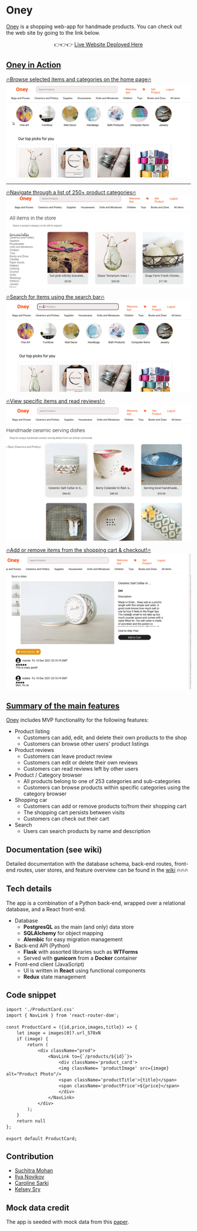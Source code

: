 
# Oney
[Oney](https://shoponey.herokuapp.com/) is a shopping web-app for handmade products. You can check out the web site by going to the link below.

<div align="center">👉👉👉 <a href="https://shoponey.herokuapp.com/">Live Website Deployed Here</div>

## Oney in Action


🔥Browse selected items and categories on the home page🔥
![homepage](https://raw.githubusercontent.com/ily123/oney/add-gifs-to-readme/readme-gifs/1_home.gif)

---
🔥Navigate through a list of 250+ product categories🔥
![categories](https://raw.githubusercontent.com/ily123/oney/add-gifs-to-readme/readme-gifs/2_navigation.gif)

🔥Search for items using the search bar🔥
![searchbar](https://raw.githubusercontent.com/ily123/oney/add-gifs-to-readme/readme-gifs/3_search.gif)

🔥View specific items and read reviews!🔥
![product](https://raw.githubusercontent.com/ily123/oney/add-gifs-to-readme/readme-gifs/4_item_page.gif)

🔥Add or remove items from the shopping cart & checkout!🔥
![cart](https://raw.githubusercontent.com/ily123/oney/add-gifs-to-readme/readme-gifs/5_cart.gif)


## Summary of the main features

[Oney](https://shoponey.herokuapp.com/) includes MVP functionality for the following features:
- Product listing
	- Customers can add, edit, and delete their own products to the shop
	- Customers can browse other users' product listings
- Product reviews
	- Customers can leave product review
	- Customers can edit or delete their own reviews
	- Customers can read reviews left by other users
-  Product / Category browser
	- All products belong to one of 253 categories and sub-categories
	- Customers can browse products within specific categories using the category browser
- Shopping car
	- Customers can add or remove products to/from their shopping cart
	- The shopping cart persists between visits
	- Customers can check out their cart
- Search
	- Users can search products by name and description

## Documentation (see wiki)
Detailed documentation with the database schema, back-end routes, front-end routes, user stores, and feature overview can be found in the [wiki](https://github.com/ily123/oney/wiki) 🔥🔥🔥

## Tech details

The app is a combination of a Python back-end, wrapped over a relational database, and a React front-end.

- Database
	- **PostgresQL** as the main (and only) data store
	- **SQLAlchemy** for object mapping
	- **Alembic** for easy migration management
- Back-end API (Python)
	- **Flask** with assorted libraries such as **WTForms**
	- Served with **gunicorn** from a **Docker** container
- Front-end client (JavaScript)
	- UI is written in **React** using functional components
	- **Redux** state management

## Code snippet
```
import './ProductCard.css'
import { NavLink } from 'react-router-dom';

const ProductCard = ({id,price,images,title}) => {
	let image = images[0]?.url_570xN
	if (image) {
		return (
			<div className="prod">
				<NavLink to={`/products/${id}`}>
					<div className='product_card'>
					<img className= 'productImage' src={image} alt="Product Photo"/>
					<span className='productTitle'>{title}</span>
					<span className='productPrice'>${price}</span>
					</div>
				</NavLink>
			</div>
		);
	}
	return null
};

export default ProductCard;
```


## Contribution


- [Suchitra Mohan](https://github.com/suchimohan)
- [Ilya Novikov](https://github.com/ily123)
- [Caroline Sarki](https://github.com/Chocoloco123)
- [Kelsey Sry](https://github.com/kelseysry)


## Mock data credit

The app is seeded with mock data from this [paper](http://vision.is.tohoku.ac.jp/~kyamagu/research/etsy-dataset/).
